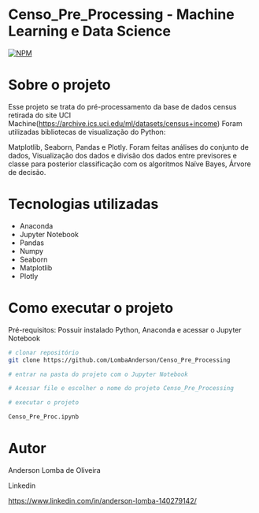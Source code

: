 # Censo_Pre_Processing - Machine Learning e Data Science
[![NPM](https://img.shields.io/npm/l/react)](https://github.com/LombaAnderson/Censo_Pre_Processing/blob/main/LICENSE)

# Sobre o projeto
Esse projeto se trata do pré-processamento da base de dados census retirada do site UCI Machine(https://archive.ics.uci.edu/ml/datasets/census+income) Foram utilizadas bibliotecas de visualização do Python:

Matplotlib, Seaborn, Pandas e Plotly. Foram feitas análises do conjunto de dados, Visualização dos dados e divisão dos dados entre previsores e classe para posterior classificação com os algoritmos Naïve Bayes, Árvore de decisão. 

# Tecnologias utilizadas

- Anaconda
- Jupyter Notebook
- Pandas
- Numpy
- Seaborn
- Matplotlib 
- Plotly


# Como executar o projeto

Pré-requisitos: Possuir instalado Python, Anaconda e acessar o Jupyter Notebook 

```bash
# clonar repositório
git clone https://github.com/LombaAnderson/Censo_Pre_Processing

# entrar na pasta do projeto com o Jupyter Notebook

# Acessar file e escolher o nome do projeto Censo_Pre_Processing

# executar o projeto

Censo_Pre_Proc.ipynb

```

# Autor

Anderson Lomba de Oliveira

Linkedin

https://www.linkedin.com/in/anderson-lomba-140279142/




